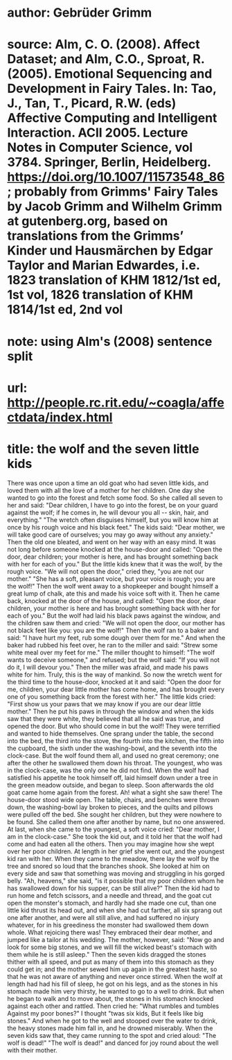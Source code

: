# author: Gebrüder Grimm
# source: Alm, C. O. (2008). Affect Dataset; and Alm, C.O., Sproat, R. (2005). Emotional Sequencing and Development in Fairy Tales. In: Tao, J., Tan, T., Picard, R.W. (eds) Affective Computing and Intelligent Interaction. ACII 2005. Lecture Notes in Computer Science, vol 3784. Springer, Berlin, Heidelberg. https://doi.org/10.1007/11573548_86; probably from Grimms' Fairy Tales by Jacob Grimm and Wilhelm Grimm at gutenberg.org, based on translations from the Grimms’ Kinder und Hausmärchen by Edgar Taylor and Marian Edwardes, i.e. 1823 translation of KHM 1812/1st ed, 1st vol, 1826 translation of KHM 1814/1st ed, 2nd vol
# note: using Alm's (2008) sentence split
# url: http://people.rc.rit.edu/~coagla/affectdata/index.html
# title: the wolf and the seven little kids

There was once upon a time an old goat who had seven little kids, and loved them with all the love of a mother for her children.
One day she wanted to go into the forest and fetch some food.
So she called all seven to her and said: "Dear children, I have to go into the forest, be on your guard against the wolf; if he comes in, he will devour you all -- skin, hair, and everything."
"The wretch often disguises himself, but you will know him at once by his rough voice and his black feet."
The kids said: "Dear mother, we will take good care of ourselves; you may go away without any anxiety."
Then the old one bleated, and went on her way with an easy mind.
It was not long before someone knocked at the house-door and called: "Open the door, dear children; your mother is here, and has brought something back with her for each of you."
But the little kids knew that it was the wolf, by the rough voice.
"We will not open the door," cried they, "you are not our mother."
"She has a soft, pleasant voice, but your voice is rough; you are the wolf!"
Then the wolf went away to a shopkeeper and bought himself a great lump of chalk, ate this and made his voice soft with it.
Then he came back, knocked at the door of the house, and called: "Open the door, dear children, your mother is here and has brought something back with her for each of you."
But the wolf had laid his black paws against the window, and the children saw them and cried: "We will not open the door, our mother has not black feet like you: you are the wolf!"
Then the wolf ran to a baker and said: "I have hurt my feet, rub some dough over them for me."
And when the baker had rubbed his feet over, he ran to the miller and said: "Strew some white meal over my feet for me."
The miller thought to himself: "The wolf wants to deceive someone," and refused; but the wolf said: "If you will not do it, I will devour you."
Then the miller was afraid, and made his paws white for him.
Truly, this is the way of mankind.
So now the wretch went for the third time to the house-door, knocked at it and said: "Open the door for me, children, your dear little mother has come home, and has brought every one of you something back from the forest with her."
The little kids cried: "First show us your paws that we may know if you are our dear little mother."
Then he put his paws in through the window and when the kids saw that they were white, they believed that all he said was true, and opened the door.
But who should come in but the wolf!
They were terrified and wanted to hide themselves.
One sprang under the table, the second into the bed, the third into the stove, the fourth into the kitchen, the fifth into the cupboard, the sixth under the washing-bowl, and the seventh into the clock-case.
But the wolf found them all, and used no great ceremony; one after the other he swallowed them down his throat.
The youngest, who was in the clock-case, was the only one he did not find.
When the wolf had satisfied his appetite he took himself off, laid himself down under a tree in the green meadow outside, and began to sleep.
Soon afterwards the old goat came home again from the forest.
Ah! what a sight she saw there!
The house-door stood wide open.
The table, chairs, and benches were thrown down, the washing-bowl lay broken to pieces, and the quilts and pillows were pulled off the bed.
She sought her children, but they were nowhere to be found.
She called them one after another by name, but no one answered.
At last, when she came to the youngest, a soft voice cried: "Dear mother, I am in the clock-case."
She took the kid out, and it told her that the wolf had come and had eaten all the others.
Then you may imagine how she wept over her poor children.
At length in her grief she went out, and the youngest kid ran with her.
When they came to the meadow, there lay the wolf by the tree and snored so loud that the branches shook.
She looked at him on every side and saw that something was moving and struggling in his gorged belly.
"Ah, heavens," she said, "is it possible that my poor children whom he has swallowed down for his supper, can be still alive?"
Then the kid had to run home and fetch scissors, and a needle and thread, and the goat cut open the monster's stomach, and hardly had she made one cut, than one little kid thrust its head out, and when she had cut farther, all six sprang out one after another, and were all still alive, and had suffered no injury whatever, for in his greediness the monster had swallowed them down whole.
What rejoicing there was!
They embraced their dear mother, and jumped like a tailor at his wedding.
The mother, however, said: "Now go and look for some big stones, and we will fill the wicked beast's stomach with them while he is still asleep."
Then the seven kids dragged the stones thither with all speed, and put as many of them into this stomach as they could get in; and the mother sewed him up again in the greatest haste, so that he was not aware of anything and never once stirred.
When the wolf at length had had his fill of sleep, he got on his legs, and as the stones in his stomach made him very thirsty, he wanted to go to a well to drink.
But when he began to walk and to move about, the stones in his stomach knocked against each other and rattled.
Then cried he:
"What rumbles and tumbles Against my poor bones?"
I thought "twas six kids, But it feels like big stones."
And when he got to the well and stooped over the water to drink, the heavy stones made him fall in, and he drowned miserably.
When the seven kids saw that, they came running to the spot and cried aloud: "The wolf is dead!"
"The wolf is dead!" and danced for joy round about the well with their mother.
